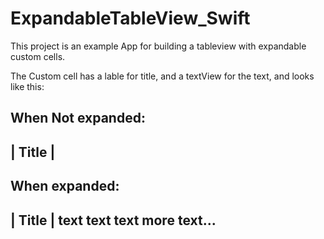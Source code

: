 # ExpandableTableView_Swift

This project is an example App for building a tableview with expandable custom cells.

The Custom cell has a lable for title, and a textView for the text, and looks like this:

When Not expanded:
----------------
|     Title     |
----------------

When expanded:
----------------
|     Title     |
 text text text 
 more text...
----------------


